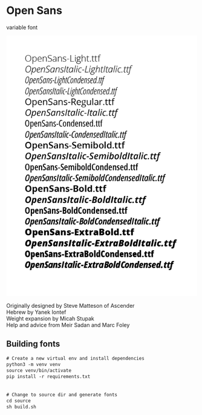 # Open Sans
variable font

![Open Sans sample](/docs/sample.png)

Originally designed by Steve Matteson of Ascender  
Hebrew by Yanek Iontef  
Weight expansion by Micah Stupak  
Help and advice from Meir Sadan and Marc Foley


## Building fonts

```
# Create a new virtual env and install dependencies
python3 -m venv venv
source venv/bin/activate
pip install -r requirements.txt


# Change to source dir and generate fonts
cd source
sh build.sh
```
